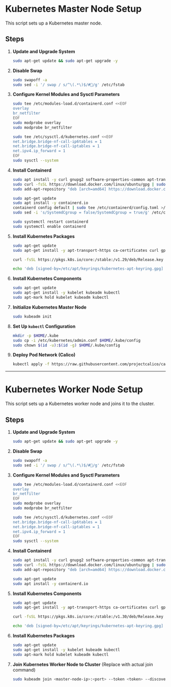 
# Kubernetes Master Node Setup

This script sets up a Kubernetes master node.

## Steps

1. **Update and Upgrade System**
   ```bash
   sudo apt-get update && sudo apt-get upgrade -y
   ```

2. **Disable Swap**
   ```bash
   sudo swapoff -a
   sudo sed -i '/ swap / s/^\(.*\)$/#/g' /etc/fstab
   ```

3. **Configure Kernel Modules and Sysctl Parameters**
   ```bash
   sudo tee /etc/modules-load.d/containerd.conf <<EOF
   overlay
   br_netfilter
   EOF
   sudo modprobe overlay
   sudo modprobe br_netfilter

   sudo tee /etc/sysctl.d/kubernetes.conf <<EOF
   net.bridge.bridge-nf-call-ip6tables = 1
   net.bridge.bridge-nf-call-iptables = 1
   net.ipv4.ip_forward = 1
   EOF
   sudo sysctl --system
   ```

4. **Install Containerd**
   ```bash
   sudo apt install -y curl gnupg2 software-properties-common apt-transport-https ca-certificates
   sudo curl -fsSL https://download.docker.com/linux/ubuntu/gpg | sudo gpg --dearmor -o /etc/apt/trusted.gpg.d/docker.gpg
   sudo add-apt-repository "deb [arch=amd64] https://download.docker.com/linux/ubuntu $(lsb_release -cs) stable"

   sudo apt-get update
   sudo apt install -y containerd.io
   containerd config default | sudo tee /etc/containerd/config.toml >/dev/null 2>&1
   sudo sed -i 's/SystemdCgroup = false/SystemdCgroup = true/g' /etc/containerd/config.toml

   sudo systemctl restart containerd
   sudo systemctl enable containerd
   ```

5. **Install Kubernetes Packages**
   ```bash
   sudo apt-get update
   sudo apt-get install -y apt-transport-https ca-certificates curl gpg

   curl -fsSL https://pkgs.k8s.io/core:/stable:/v1.29/deb/Release.key | sudo gpg --dearmor -o /etc/apt/keyrings/kubernetes-apt-keyring.gpg

   echo 'deb [signed-by=/etc/apt/keyrings/kubernetes-apt-keyring.gpg] https://pkgs.k8s.io/core:/stable:/v1.29/deb/ /' | sudo tee /etc/apt/sources.list.d/kubernetes.list
   ```

6. **Install Kubernetes Components**
   ```bash
   sudo apt-get update
   sudo apt-get install -y kubelet kubeadm kubectl
   sudo apt-mark hold kubelet kubeadm kubectl
   ```

7. **Initialize Kubernetes Master Node**
   ```bash
   sudo kubeadm init
   ```

8. **Set Up `kubectl` Configuration**
   ```bash
   mkdir -p $HOME/.kube
   sudo cp -i /etc/kubernetes/admin.conf $HOME/.kube/config
   sudo chown $(id -u):$(id -g) $HOME/.kube/config
   ```

9. **Deploy Pod Network (Calico)**
   ```bash
   kubectl apply -f https://raw.githubusercontent.com/projectcalico/calico/v3.25.0/manifests/calico.yaml
   ```

---

# Kubernetes Worker Node Setup

This script sets up a Kubernetes worker node and joins it to the cluster.

## Steps

1. **Update and Upgrade System**
   ```bash
   sudo apt-get update && sudo apt-get upgrade -y
   ```

2. **Disable Swap**
   ```bash
   sudo swapoff -a
   sudo sed -i '/ swap / s/^\(.*\)$/#/g' /etc/fstab
   ```

3. **Configure Kernel Modules and Sysctl Parameters**
   ```bash
   sudo tee /etc/modules-load.d/containerd.conf <<EOF
   overlay
   br_netfilter
   EOF
   sudo modprobe overlay
   sudo modprobe br_netfilter

   sudo tee /etc/sysctl.d/kubernetes.conf <<EOF
   net.bridge.bridge-nf-call-ip6tables = 1
   net.bridge.bridge-nf-call-iptables = 1
   net.ipv4.ip_forward = 1
   EOF
   sudo sysctl --system
   ```

4. **Install Containerd**
   ```bash
   sudo apt install -y curl gnupg2 software-properties-common apt-transport-https ca-certificates
   sudo curl -fsSL https://download.docker.com/linux/ubuntu/gpg | sudo gpg --dearmor -o /etc/apt/trusted.gpg.d/docker.gpg
   sudo add-apt-repository "deb [arch=amd64] https://download.docker.com/linux/ubuntu $(lsb_release -cs) stable"

   sudo apt-get update
   sudo apt install -y containerd.io
   ```

5. **Install Kubernetes Components**
   ```bash
   sudo apt-get update
   sudo apt-get install -y apt-transport-https ca-certificates curl gpg

   curl -fsSL https://pkgs.k8s.io/core:/stable:/v1.30/deb/Release.key | sudo gpg --dearmor -o /etc/apt/keyrings/kubernetes-apt-keyring.gpg

   echo 'deb [signed-by=/etc/apt/keyrings/kubernetes-apt-keyring.gpg] https://pkgs.k8s.io/core:/stable:/v1.30/deb/ /' | sudo tee /etc/apt/sources.list.d/kubernetes.list
   ```

6. **Install Kubernetes Packages**
   ```bash
   sudo apt-get update
   sudo apt-get install -y kubelet kubeadm kubectl
   sudo apt-mark hold kubelet kubeadm kubectl
   ```

7. **Join Kubernetes Worker Node to Cluster** (Replace with actual join command)
   ```bash
   sudo kubeadm join <master-node-ip>:<port> --token <token> --discovery-token-ca-cert-hash sha256:<hash>
   ```
